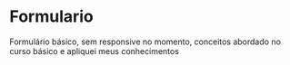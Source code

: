 # Formulario
 Formulário básico, sem responsive no momento, conceitos abordado no curso básico e apliquei meus conhecimentos

